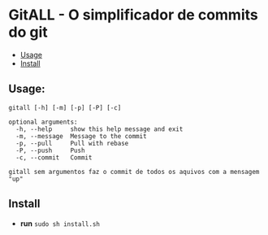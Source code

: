 # GitALL - O simplificador de commits do git

- [Usage](#usage)
- [Install](#install)

## Usage: 

```
gitall [-h] [-m] [-p] [-P] [-c]

optional arguments:
  -h, --help     show this help message and exit
  -m, --message  Message to the commit
  -p, --pull     Pull with rebase
  -P, --push     Push
  -c, --commit   Commit

gitall sem argumentos faz o commit de todos os aquivos com a mensagem "up"

```

## Install

- **run** `sudo sh install.sh`
